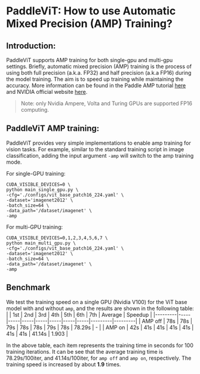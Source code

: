 # PaddleViT: How to use Automatic Mixed Precision (AMP) Training?

## Introduction:
PaddleViT supports AMP training for both single-gpu and multi-gpu settings. Briefly, automatic mixed precision (AMP) training is the process of using both full precision (a.k.a. FP32) and half precision (a.k.a FP16) during the model training. The aim is to speed up training while maintaining the accuracy. More information can be found in the Paddle AMP tutorial [here](https://www.paddlepaddle.org.cn/documentation/docs/en/guides/01_paddle2.0_introduction/basic_concept/amp_en.html) and NVIDIA official website [here](https://developer.nvidia.com/automatic-mixed-precision).

> Note: only Nvidia Ampere, Volta and Turing GPUs are supported FP16 computing. 

## PaddleViT AMP training:
PaddleViT provides very simple implementations to enable amp training for vision tasks. For example, similar to the standard training script in image classification, adding the input argument `-amp` will switch to the amp training mode.

For single-GPU training:
```shell
CUDA_VISIBLE_DEVICES=0 \
python main_single_gpu.py \
-cfg='./configs/vit_base_patch16_224.yaml' \
-dataset='imagenet2012' \
-batch_size=64 \
-data_path='/dataset/imagenet' \
-amp
```

For multi-GPU training:

```shell
CUDA_VISIBLE_DEVICES=0,1,2,3,4,5,6,7 \
python main_multi_gpu.py \
-cfg='./configs/vit_base_patch16_224.yaml' \
-dataset='imagenet2012' \
-batch_size=64 \
-data_path='/dataset/imagenet' \
-amp
```

## Benchmark
We test the training speed on a single GPU (Nvidia V100) for the ViT base model with and without `amp`, and the results are shown in the following table:
|         | 1st | 2nd | 3rd | 4th | 5th | 6th | 7th | Average | Speedup |
|---------|-----|-----|-----|-----|-----|-----|-----|---------|---------|
| AMP off | 78s | 78s | 79s | 78s | 78s | 79s | 78s | 78.29s  |    -    |
| AMP on  | 42s | 41s | 41s | 41s | 41s | 41s | 41s | 41.14s  | 1.903   |

In the above table, each item represents the training time in seconds for 100 training iterations. It can be see that the average training time is 78.29s/100iter, and 41.14s/100iter, for `amp off` and `amp on`, respectively. The training speed is increased by about **1.9** times.